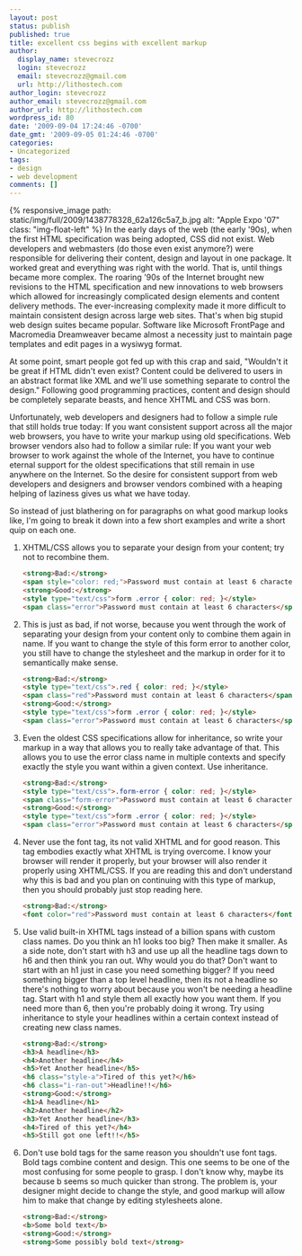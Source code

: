 ```yaml
---
layout: post
status: publish
published: true
title: excellent css begins with excellent markup
author:
  display_name: stevecrozz
  login: stevecrozz
  email: stevecrozz@gmail.com
  url: http://lithostech.com
author_login: stevecrozz
author_email: stevecrozz@gmail.com
author_url: http://lithostech.com
wordpress_id: 80
date: '2009-09-04 17:24:46 -0700'
date_gmt: '2009-09-05 01:24:46 -0700'
categories:
- Uncategorized
tags:
- design
- web development
comments: []
---
```

{% responsive_image path:
static/img/full/2009/1438778328_62a126c5a7_b.jpg alt: "Apple Expo '07"
class: "img-float-left" %} In the early days of the web (the early
'90s), when the first HTML specification was being adopted, CSS did not
exist. Web developers and webmasters (do those even exist anymore?) were
responsible for delivering their content, design and layout in one
package. It worked great and everything was right with the world. That
is, until things became more complex. The roaring '90s of the Internet
brought new revisions to the HTML specification and new innovations to
web browsers which allowed for increasingly complicated design elements
and content delivery methods. The ever-increasing complexity made it
more difficult to maintain consistent design across large web sites.
That's when big stupid web design suites became popular. Software like
Microsoft FrontPage and Macromedia Dreamweaver became almost a necessity
just to maintain page templates and edit pages in a wysiwyg format.

<!--more-->

At some point, smart people got fed up with this crap and said,
"Wouldn't it be great if HTML didn't even exist? Content could be
delivered to users in an abstract format like XML and we'll use
something separate to control the design." Following good programming
practices, content and design should be completely separate beasts, and
hence XHTML and CSS was born.

Unfortunately, web developers and designers had to follow a simple rule
that still holds true today: If you want consistent support across all
the major web browsers, you have to write your markup using old
specifications. Web browser vendors also had to follow a similar rule:
If you want your web browser to work against the whole of the Internet,
you have to continue eternal support for the oldest specifications that
still remain in use anywhere on the Internet. So the desire for
consistent support from web developers and designers and browser vendors
combined with a heaping helping of laziness gives us what we have today.

So instead of just blathering on for paragraphs on what good markup
looks like, I'm going to break it down into a few short examples and
write a short quip on each one.

1. XHTML/CSS allows you to separate your design from your content; try
   not to recombine them.

   ~~~ html
   <strong>Bad:</strong>
   <span style="color: red;">Password must contain at least 6 characters</span>
   <strong>Good:</strong>
   <style type="text/css">form .error { color: red; }</style>
   <span class="error">Password must contain at least 6 characters</span>
   ~~~

2. This is just as bad, if not worse, because you went through the work
   of separating your design from your content only to combine them
   again in name. If you want to change the style of this form error to
   another color, you still have to change the stylesheet and the markup
   in order for it to semantically make sense.

   ~~~ html
   <strong>Bad:</strong>
   <style type="text/css">.red { color: red; }</style>
   <span class="red">Password must contain at least 6 characters</span>
   <strong>Good:</strong>
   <style type="text/css">form .error { color: red; }</style>
   <span class="error">Password must contain at least 6 characters</span>
   ~~~

3. Even the oldest CSS specifications allow for inheritance, so write
   your markup in a way that allows you to really take advantage of
   that. This allows you to use the error class name in multiple
   contexts and specify exactly the style you want within a given
   context. Use inheritance.

   ~~~ html
   <strong>Bad:</strong>
   <style type="text/css">.form-error { color: red; }</style>
   <span class="form-error">Password must contain at least 6 characters</span>
   <strong>Good:</strong>
   <style type="text/css">form .error { color: red; }</style>
   <span class="error">Password must contain at least 6 characters</span>
   ~~~

4. Never use the font tag, its not valid XHTML and for good reason. This
   tag embodies exactly what XHTML is trying overcome. I know your
   browser will render it properly, but your browser will also render it
   properly using XHTML/CSS. If you are reading this and don't
   understand why this is bad and you plan on continuing with this type
   of markup, then you should probably just stop reading here.

   ~~~ html
   <strong>Bad:</strong>
   <font color="red">Password must contain at least 6 characters</font>
   ~~~

5. Use valid built-in XHTML tags instead of a billion spans with custom
   class names. Do you think an h1 looks too big? Then make it smaller.
   As a side note, don't start with h3 and use up all the headline tags
   down to h6 and then think you ran out. Why would you do that? Don't
   want to start with an h1 just in case you need something bigger? If
   you need something bigger than a top level headline, then its not a
   headline so there's nothing to worry about because you won't be
   needing a headline tag. Start with h1 and style them all exactly how
   you want them. If you need more than 6, then you're probably doing it
   wrong. Try using inheritance to style your headlines within a certain
   context instead of creating new class names.

   ~~~ html
   <strong>Bad:</strong>
   <h3>A headline</h3>
   <h4>Another headline</h4>
   <h5>Yet Another headline</h5>
   <h6 class="style-a">Tired of this yet?</h6>
   <h6 class="i-ran-out">Headline!!</h6>
   <strong>Good:</strong>
   <h1>A headline</h1>
   <h2>Another headline</h2>
   <h3>Yet Another headline</h3>
   <h4>Tired of this yet?</h4>
   <h5>Still got one left!!</h5>
   ~~~

6. Don't use bold tags for the same reason you shouldn't use font tags.
   Bold tags combine content and design. This one seems to be one of the
   most confusing for some people to grasp. I don't know why, maybe its
   because b seems so much quicker than strong. The problem is, your
   designer might decide to change the style, and good markup will allow
   him to make that change by editing stylesheets alone.

   ~~~ html
   <strong>Bad:</strong>
   <b>Some bold text</b>
   <strong>Good:</strong>
   <strong>Some possibly bold text</strong>
   ~~~
